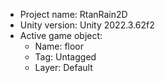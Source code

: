 <!-- UNITY CODE ASSIST INSTRUCTIONS START -->
- Project name: RtanRain2D
- Unity version: Unity 2022.3.62f2
- Active game object:
  - Name: floor
  - Tag: Untagged
  - Layer: Default
<!-- UNITY CODE ASSIST INSTRUCTIONS END -->